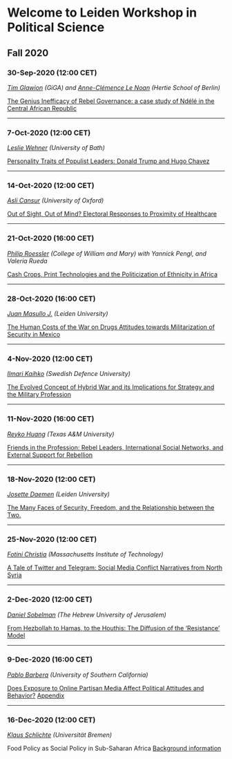  
# Welcome to Leiden Workshop in Political Science 

## Fall 2020

### 30-Sep-2020 (12:00 CET)

*[Tim Glawion](https://www.giga-hamburg.de/en/team/glawion) (GiGA) and [Anne-Clémence Le Noan](https://www.hertie-school.org/en/research/faculty-and-researchers/profile/person/le-noan) (Hertie School of Berlin)*

[The Genius Inefficacy of Rebel Governance: a case study of Ndélé in the Central African Republic](https://www.dropbox.com/s/vb57q8e5mvyuu04/200927%20GlawionLeNoanAcko_RebelGovernanceNdele_draft.pdf?dl=0)

------

### 7-Oct-2020	 (12:00 CET)

*[Leslie Wehner](https://researchportal.bath.ac.uk/en/persons/leslie-wehner) (University of Bath)*

[Personality Traits of Populist Leaders: Donald Trump and Hugo Chavez](https://www.dropbox.com/s/wzukpg3l249fcse/Paper-LTA_TRUMPCHAVEZ_WehnerThiers.pdf?dl=0)

------

### 14-Oct-2020 (12:00 CET)

*[Asli Cansur](https://www.aslicansunar.com/) (University of Oxford)*

[Out of Sight, Out of Mind? Electoral Responses to Proximity of Healthcare](https://www.dropbox.com/s/xax4pa5ot1k11s0/acc_WP.pdf?dl=0)

------

### 21-Oct-2020 (16:00 CET)

*[Philip Roessler](https://philiproessler.net) (College of William and Mary) with Yannick Pengl, and Valeria Rueda*

[Cash Crops, Print Technologies and the Politicization of Ethnicity in Africa](https://www.dropbox.com/s/2sghfowu0abgozk/PRR2020_Ethnicity_WP.pdf?dl=0)

------

### 28-Oct-2020 (16:00 CET)

*[Juan Masullo J.](https://www.juanmasullo.com) (Leiden University)*

[The Human Costs of the War on Drugs Attitudes towards Militarization of Security in Mexico](https://www.dropbox.com/s/ihnch2k9wsijikz/Masullo%26Morisi_HumanCosts_LeidenUniv.pdf?dl=0)

------

### 4-Nov-2020 (12:00 CET)

*[Ilmari Kaihko](https://www.fhs.se/sc/profile-page.html?identity=400.1870c27f163cb98ebe4178f5) (Swedish Defence University)*

[The Evolved Concept of Hybrid War and its Implications for Strategy and the Military Profession](https://www.dropbox.com/s/q9mr69etduvqn8l/K%C3%A4ihk%C3%B6%20-%20The%20Evolved%20Concept%20of%20Hybrid%20War%20and%20its%20Implications%20for%20Strategy%20and%20the%20Military%20Profession.pdf?dl=0)

------
### 11-Nov-2020 (16:00 CET)

*[Reyko Huang](http://www.reykohuang.com/) (Texas A&M University)*

[Friends in the Profession: Rebel Leaders, International Social Networks, and External Support for Rebellion](https://www.dropbox.com/s/uhr3h2eas3dh2es/Huang%20-%20ROLE%20int%27l%20experiences%20Leiden%20paper.pdf?dl=0)

------
### 18-Nov-2020 (12:00 CET)

*[Josette Daemen](https://www.universiteitleiden.nl/en/staffmembers/josette-daemen#tab-2) (Leiden University)*

[The Many Faces of Security, Freedom, and the Relationship between the Two.](https://www.dropbox.com/s/64x92jeyytyqptm/Leiden%20Political%20Science%20Seminar%20presentation%20Josette%20Daemen.pptx?dl=0)

------

### 25-Nov-2020 (12:00 CET)

*[Fotini Christia](http://fotini.mit.edu/) (Massachusetts Institute of Technology)*

[A Tale of Twitter and Telegram: Social Media Conflict Narratives from North Syria](https://www.dropbox.com/s/qz04jatg0lgxhod/Syria_Narratives_First_Draft.pdf?dl=0)

------

### 2-Dec-2020 (12:00 CET)

*[Daniel Sobelman](https://www.linkedin.com/in/daniel-sobelman-24283411/?originalSubdomain=il) (The Hebrew University of Jerusalem)*

[From Hezbollah to Hamas, to the Houthis: The Diffusion of the ‘Resistance’ Model](https://www.dropbox.com/s/5zxm2lbrt7s0peg/Sobelman_Israel_Hamas_Nov_2020.pdf?dl=0)

------

### 9-Dec-2020 (16:00 CET)

*[Pablo Barbera](http://pablobarbera.com/) (University of Southern California)*

[Does Exposure to Online Partisan Media Affect Political Attitudes and Behavior?](https://www.dropbox.com/s/5o1k3kep8hx6pv5/GBMY_main.pdf?dl=0) [Appendix](https://www.dropbox.com/s/6gzwhk8w9az2rrt/GBMY_SM.pdf?dl=0)

------

### 16-Dec-2020 (12:00 CET)

*[Klaus Schlichte](https://www.iniis.uni-bremen.de/personen/klaus-schlichte) (Universität Bremen)*

Food Policy as Social Policy in Sub-Saharan Africa [Background information](https://www.dropbox.com/s/h9nbu78b7rtazn7/OuedraogoSchlichte2020FoodPolicySenegalUganda.pdf?dl=0)

